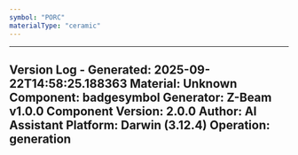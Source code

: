 ```yaml
---
symbol: "PORC"
materialType: "ceramic"
---
```


---
Version Log - Generated: 2025-09-22T14:58:25.188363
Material: Unknown
Component: badgesymbol
Generator: Z-Beam v1.0.0
Component Version: 2.0.0
Author: AI Assistant
Platform: Darwin (3.12.4)
Operation: generation
---